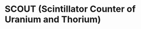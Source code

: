 SCOUT (Scintillator Counter of Uranium and Thorium)
===================================================
